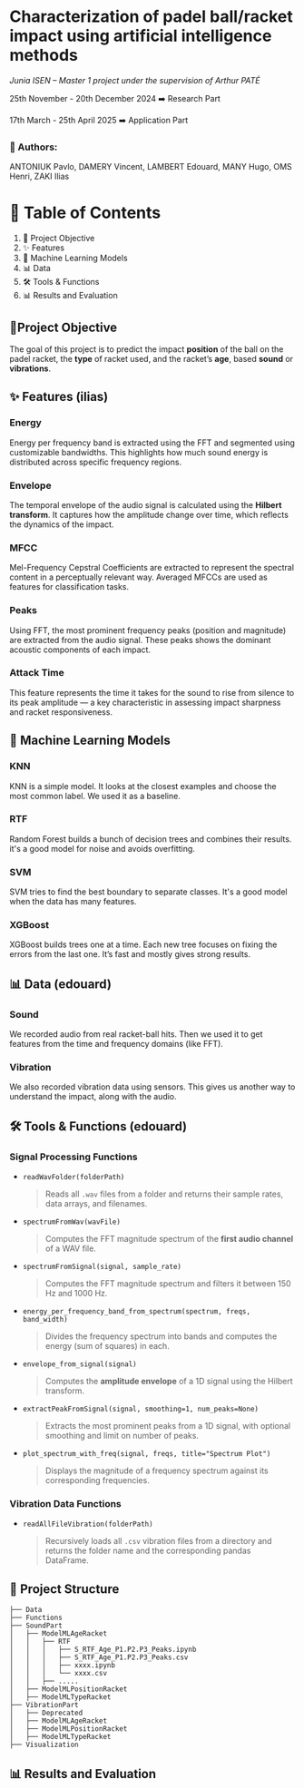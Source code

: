 # Characterization of padel ball/racket impact using artificial intelligence methods
*Junia ISEN – Master 1 project under the supervision of Arthur PATÉ*

25th November - 20th December 2024 ➡️ Research Part

17th March - 25th April 2025 ➡️ Application Part

### 👥 Authors:
ANTONIUK Pavlo, DAMERY Vincent, LAMBERT Edouard, MANY Hugo, OMS Henri, ZAKI Ilias

# 📑 Table of Contents

1) 🎯 Project Objective  
2) ✨ Features  
3) 🤖 Machine Learning Models  
4) 📊 Data  
5) 🛠️ Tools & Functions  
6) 📊 Results and Evaluation 


## 🎯Project Objective
The goal of this project is to predict the impact **position** of the ball on the padel racket, the **type** of racket used, and the racket’s **age**, based **sound** or **vibrations**.

## ✨ Features (ilias)

### Energy
Energy per frequency band is extracted using the FFT and segmented using customizable bandwidths. This highlights how much sound energy is distributed across specific frequency regions.

### Envelope
The temporal envelope of the audio signal is calculated using the **Hilbert transform**. It captures how the amplitude change over time, which reflects the dynamics of the impact.

### MFCC
Mel-Frequency Cepstral Coefficients are extracted to represent the spectral content in a perceptually relevant way. Averaged MFCCs are used as features for classification tasks.

### Peaks
Using FFT, the most prominent frequency peaks (position and magnitude) are extracted from the audio signal. These peaks shows the dominant acoustic components of each impact.

### Attack Time
This feature represents the time it takes for the sound to rise from silence to its peak amplitude — a key characteristic in assessing impact sharpness and racket responsiveness.

## 🤖 Machine Learning Models
### KNN
KNN is a simple model. It looks at the closest examples and choose the most common label. We used it as a baseline.

### RTF
Random Forest builds a bunch of decision trees and combines their results. it's a good model  for noise and avoids overfitting.

### SVM
SVM tries to find the best boundary to separate classes. It's a good model when the data has many features.

### XGBoost
XGBoost builds trees one at a time. Each new tree focuses on fixing the errors from the last one. It’s fast and mostly gives strong results.

## 📊 Data (edouard)

### Sound
We recorded audio from real racket-ball hits. Then we used it to get features from the time and frequency domains (like FFT).

### Vibration
We also recorded vibration data using sensors. This gives us another way to understand the impact, along with the audio.


## 🛠️ Tools & Functions (edouard)

### Signal Processing Functions

- `readWavFolder(folderPath)`
  > Reads all `.wav` files from a folder and returns their sample rates, data arrays, and filenames.

- `spectrumFromWav(wavFile)`
  > Computes the FFT magnitude spectrum of the **first audio channel** of a WAV file.

- `spectrumFromSignal(signal, sample_rate)`
  > Computes the FFT magnitude spectrum and filters it between 150 Hz and 1000 Hz.

- `energy_per_frequency_band_from_spectrum(spectrum, freqs, band_width)`
  > Divides the frequency spectrum into bands and computes the energy (sum of squares) in each.

- `envelope_from_signal(signal)`
  > Computes the **amplitude envelope** of a 1D signal using the Hilbert transform.

- `extractPeakFromSignal(signal, smoothing=1, num_peaks=None)`
  > Extracts the most prominent peaks from a 1D signal, with optional smoothing and limit on number of peaks.

- `plot_spectrum_with_freq(signal, freqs, title="Spectrum Plot")`
  > Displays the magnitude of a frequency spectrum against its corresponding frequencies.

### Vibration Data Functions

- `readAllFileVibration(folderPath)`
  > Recursively loads all `.csv` vibration files from a directory and returns the folder name and the corresponding pandas DataFrame.




## 📁 Project Structure


```
├── Data
├── Functions
├── SoundPart
│   ├── ModelMLAgeRacket
│   │   ├── RTF
│   │   │   ├── S_RTF_Age_P1.P2.P3_Peaks.ipynb
│   │   │   ├── S_RTF_Age_P1.P2.P3_Peaks.csv
│   │   │   ├── xxxx.ipynb
│   │   │   └── xxxx.csv
│   │   ├── .....
│   ├── ModelMLPositionRacket
│   ├── ModelMLTypeRacket
├── VibrationPart
│   ├── Deprecated
│   ├── ModelMLAgeRacket
│   ├── ModelMLPositionRacket
│   ├── ModelMLTypeRacket
├── Visualization
```

## 📊 Results and Evaluation


